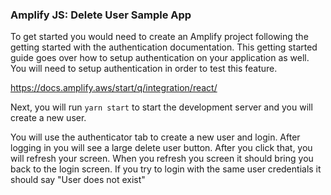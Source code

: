 ### Amplify JS: Delete User Sample App

To get started you would need to create an Amplify project following the getting started with the authentication documentation. This getting started guide goes over how to setup authentication on your application as well. You will need to setup authentication in order to test this feature.

https://docs.amplify.aws/start/q/integration/react/

Next, you will run ```yarn start``` to start the development server and you will create a new user.

You will use the authenticator tab to create a new user and login. After logging in you will see a large delete user button. After you click that, you will refresh your screen. When you refresh you screen it should bring you back to the login screen. If you try to login with the same user credentials it should say "User does not exist"
